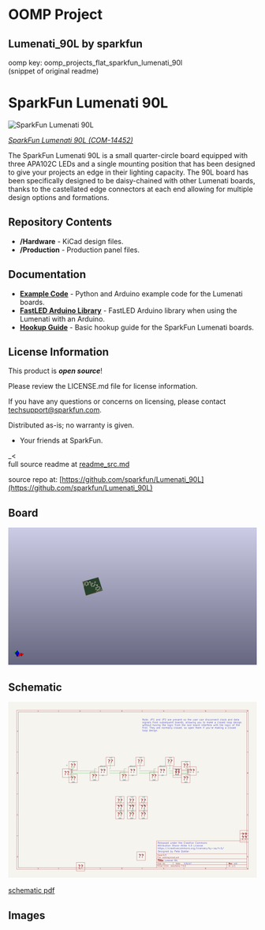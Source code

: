 # OOMP Project  
## Lumenati_90L  by sparkfun  
  
oomp key: oomp_projects_flat_sparkfun_lumenati_90l  
(snippet of original readme)  
  
SparkFun Lumenati 90L  
========================================  
  
![SparkFun Lumenati 90L](https://cdn.sparkfun.com//assets/parts/1/2/4/8/7/14452-01.jpg)  
  
[*SparkFun Lumenati 90L (COM-14452)*](https://www.sparkfun.com/products/14452)  
  
The SparkFun Lumenati 90L is a small quarter-circle board equipped with three APA102C LEDs and a single mounting position that has been designed to give your projects an edge in their lighting capacity. The 90L board has been specifically designed to be daisy-chained with other Lumenati boards, thanks to the castellated edge connectors at each end allowing for multiple design options and formations.  
  
Repository Contents  
-------------------  
  
* **/Hardware** - KiCad design files.  
* **/Production** - Production panel files.  
  
Documentation  
--------------  
* **[Example Code](https://github.com/sparkfun/SparkFun_Lumenati_Code)** - Python and Arduino example code for the Lumenati boards.  
* **[FastLED Arduino Library](https://github.com/FastLED/FastLED)** - FastLED Arduino library when using the Lumenati with an Arduino.  
* **[Hookup Guide](https://learn.sparkfun.com/tutorials/lumenati-hookup-guide)** - Basic hookup guide for the SparkFun Lumenati boards.  
  
License Information  
-------------------  
  
This product is _**open source**_!   
  
Please review the LICENSE.md file for license information.   
  
If you have any questions or concerns on licensing, please contact techsupport@sparkfun.com.  
  
Distributed as-is; no warranty is given.  
  
- Your friends at SparkFun.  
  
_<  
  full source readme at [readme_src.md](readme_src.md)  
  
source repo at: [https://github.com/sparkfun/Lumenati_90L](https://github.com/sparkfun/Lumenati_90L)  
## Board  
  
[![working_3d.png](working_3d_600.png)](working_3d.png)  
## Schematic  
  
[![working_schematic.png](working_schematic_600.png)](working_schematic.png)  
  
[schematic pdf](working_schematic.pdf)  
## Images  

